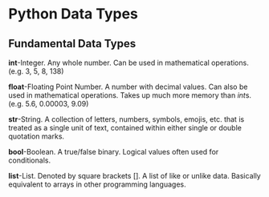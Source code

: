 # Python Data Types

## Fundamental Data Types

**int**-Integer. Any whole number. Can be used in mathematical operations. (e.g. 3, 5, 8, 138)

**float**-Floating Point Number. A number with decimal values. Can also be used in mathematical operations. Takes up much more memory than *int*s. (e.g. 5.6, 0.00003, 9.09)

**str**-String. A collection of letters, numbers, symbols, emojis, etc. that is treated as a single unit of text, contained within either single or double quotation marks.

**bool**-Boolean. A true/false binary. Logical values often used for conditionals. 

**list**-List. Denoted by square brackets []. A list of like or unlike data. Basically equivalent to arrays in other programming languages.